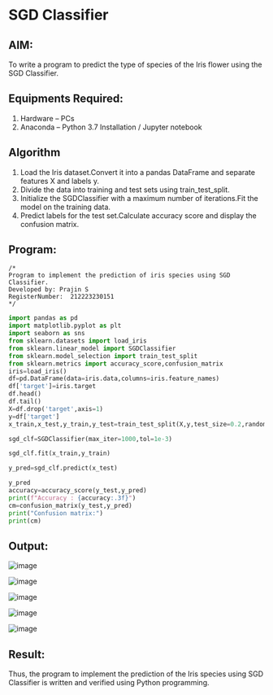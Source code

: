 # SGD Classifier
## AIM:
To write a program to predict the type of species of the Iris flower using the SGD Classifier.

## Equipments Required:
1. Hardware – PCs
2. Anaconda – Python 3.7 Installation / Jupyter notebook

## Algorithm
1. Load the Iris dataset.Convert it into a pandas DataFrame and separate features X and labels y.
2. Divide the data into training and test sets using train_test_split.
3. Initialize the SGDClassifier with a maximum number of iterations.Fit the model on the training data.
4. Predict labels for the test set.Calculate accuracy score and display the confusion matrix.

## Program:
```
/*
Program to implement the prediction of iris species using SGD Classifier.
Developed by: Prajin S
RegisterNumber:  212223230151
*/
```
```python
import pandas as pd
import matplotlib.pyplot as plt
import seaborn as sns
from sklearn.datasets import load_iris
from sklearn.linear_model import SGDClassifier
from sklearn.model_selection import train_test_split
from sklearn.metrics import accuracy_score,confusion_matrix
iris=load_iris()
df=pd.DataFrame(data=iris.data,columns=iris.feature_names)
df['target']=iris.target
df.head()
df.tail()
X=df.drop('target',axis=1)
y=df['target']
x_train,x_test,y_train,y_test=train_test_split(X,y,test_size=0.2,random_state=42)

sgd_clf=SGDClassifier(max_iter=1000,tol=1e-3)

sgd_clf.fit(x_train,y_train)

y_pred=sgd_clf.predict(x_test)

y_pred
accuracy=accuracy_score(y_test,y_pred)
print(f"Accuracy : {accuracy:.3f}")
cm=confusion_matrix(y_test,y_pred)
print("Confusion matrix:")
print(cm)
```

## Output:

![image](https://github.com/user-attachments/assets/88636a6a-9af3-438c-89c7-765a95d5e393)

![image](https://github.com/user-attachments/assets/47a0306f-6bd0-4f3e-a51f-55cdeaa2ca01)

![image](https://github.com/user-attachments/assets/23479814-5f5c-4999-891f-3d683ba51384)

![image](https://github.com/user-attachments/assets/ebbcc238-d1f4-420b-a862-4e4f05b60181)

![image](https://github.com/user-attachments/assets/a401ff51-8b10-4ca1-845f-eba8ca7d0433)



## Result:
Thus, the program to implement the prediction of the Iris species using SGD Classifier is written and verified using Python programming.
